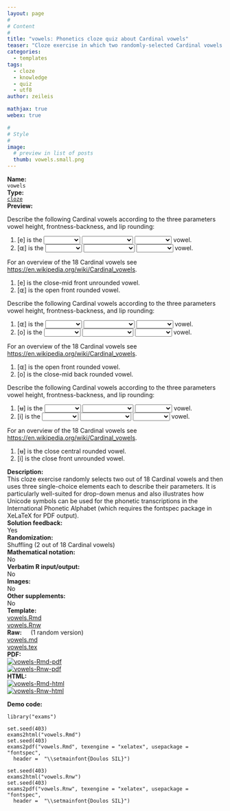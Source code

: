 ```yaml
---
layout: page
#
# Content
#
title: "vowels: Phonetics cloze quiz about Cardinal vowels"
teaser: "Cloze exercise in which two randomly-selected Cardinal vowels have to be described according to the three parameters vowel height, frontness-backness, and lip rounding."
categories:
  - templates
tags:
  - cloze
  - knowledge
  - quiz
  - utf8
author: zeileis

mathjax: true
webex: true

#
# Style
#
image:
  # preview in list of posts
  thumb: vowels.small.png
---
```


<div class='row t1 b1'>
  <div class='medium-4 columns'><b>Name:</b></div>
  <div class='medium-8 columns'><code class="highlighter-rouge">vowels</code></div>
</div>
<div class='row t1 b1'>
  <div class='medium-4 columns'><b>Type:</b></div>
  <div class='medium-8 columns'><a href="{{ site.url }}/tag/cloze/"><code class="highlighter-rouge">cloze</code></a></div>
</div>


<div class='row t20 b1'>
  <div class='medium-4 columns'><b>Preview:</b></div>
  <div class='medium-8 columns'><div class="webex-group">
<div class="webex-question">
<div class="webex-check webex-box">
<p>Describe the following Cardinal vowels according to the three parameters vowel height, frontness-backness, and lip rounding:</p>
<ol style="list-style-type: decimal">
<li>[e] is the <select class='webex-select' id='webex-bf3bf3e12093418bb00e27175517e92b' data-answer='OVYfUkoCSQEeABUDGAFl'><option value='blank'></option><option>close</option><option>near-close</option><option>close-mid</option><option>mid</option><option>open-mid</option><option>near-open</option><option>open</option></select> <select class='webex-select' id='webex-0f487e5d1e9505663d5eb80dc602b641' data-answer='a1cYCBtVGVQdVWQ='><option value='blank'></option><option>front</option><option>front centralized</option><option>central</option><option>back centralized</option><option>back</option></select> <select class='webex-select' id='webex-07b38ec3c9f7d4a4bb23ef7bebd9ca66' data-answer='awZOA2U='><option value='blank'></option><option>unrounded</option><option>rounded</option></select> vowel.</li>
<li>[ɶ] is the <select class='webex-select' id='webex-edd80a930fe0e0cf4031dc28c3e9bee3' data-answer='PlRICBxRFQMcVkkASQE+'><option value='blank'></option><option>close</option><option>near-close</option><option>close-mid</option><option>mid</option><option>open-mid</option><option>near-open</option><option>open</option></select> <select class='webex-select' id='webex-3a354a0412fdf922e6796fdaa9e54e45' data-answer='aFAfBRhRHAQdAjs='><option value='blank'></option><option>front</option><option>front centralized</option><option>central</option><option>back centralized</option><option>back</option></select> <select class='webex-select' id='webex-5ffb9447c61556af74a0625a03a825bd' data-answer='blZKU2Q='><option value='blank'></option><option>unrounded</option><option>rounded</option></select> vowel.</li>
</ol>
</div>
<div class="webex-solution">
<p>For an overview of the 18 Cardinal vowels see <a href="https://en.wikipedia.org/wiki/Cardinal_vowels" class="uri">https://en.wikipedia.org/wiki/Cardinal_vowels</a>.</p>
<ol style="list-style-type: decimal">
<li>[e] is the close-mid front unrounded vowel.</li>
<li>[ɶ] is the open front rounded vowel.</li>
</ol>
</div>
</div>
<div class="webex-question">
<div class="webex-check webex-box">
<p>Describe the following Cardinal vowels according to the three parameters vowel height, frontness-backness, and lip rounding:</p>
<ol style="list-style-type: decimal">
<li>[ɶ] is the <select class='webex-select' id='webex-fb6ef61aba447aa07f77a32827e0370f' data-answer='PVIaVUoGHVFOURgEG1A8'><option value='blank'></option><option>close</option><option>near-close</option><option>close-mid</option><option>mid</option><option>open-mid</option><option>near-open</option><option>open</option></select> <select class='webex-select' id='webex-d7d85d2b7c7065e6cd1d5f199cf0a942' data-answer='PwZICBlUHlIbU2o='><option value='blank'></option><option>front</option><option>front centralized</option><option>central</option><option>back centralized</option><option>back</option></select> <select class='webex-select' id='webex-83caaf44e9c6e00efa2c0ac8ba13e3fa' data-answer='YwNPUDw='><option value='blank'></option><option>unrounded</option><option>rounded</option></select> vowel.</li>
<li>[o] is the <select class='webex-select' id='webex-88ee806a917e7809630f39a5ce5cc886' data-answer='YwhJVRQBGlEVARtVGwht'><option value='blank'></option><option>close</option><option>near-close</option><option>close-mid</option><option>mid</option><option>open-mid</option><option>near-open</option><option>open</option></select> <select class='webex-select' id='webex-e7b39747ee43c4cd42dfecb036c70af1' data-answer='PgdOAxUHGAdJVGk='><option value='blank'></option><option>front</option><option>front centralized</option><option>central</option><option>back centralized</option><option>back</option></select> <select class='webex-select' id='webex-f4621d6da6ec97096ab249dff7923f12' data-answer='PQQaA2w='><option value='blank'></option><option>unrounded</option><option>rounded</option></select> vowel.</li>
</ol>
</div>
<div class="webex-solution">
<p>For an overview of the 18 Cardinal vowels see <a href="https://en.wikipedia.org/wiki/Cardinal_vowels" class="uri">https://en.wikipedia.org/wiki/Cardinal_vowels</a>.</p>
<ol style="list-style-type: decimal">
<li>[ɶ] is the open front rounded vowel.</li>
<li>[o] is the close-mid back rounded vowel.</li>
</ol>
</div>
</div>
<div class="webex-question">
<div class="webex-check webex-box">
<p>Describe the following Cardinal vowels according to the three parameters vowel height, frontness-backness, and lip rounding:</p>
<ol style="list-style-type: decimal">
<li>[ʉ] is the <select class='webex-select' id='webex-17889ce0327d6a9558c2df00cdc97554' data-answer='agYUCBVTSQAfAhtUGlFk'><option value='blank'></option><option>close</option><option>near-close</option><option>close-mid</option><option>mid</option><option>open-mid</option><option>near-open</option><option>open</option></select> <select class='webex-select' id='webex-94add4508982474883e346d3bcbe20a6' data-answer='YgRNVEgFGQAUCWU='><option value='blank'></option><option>front</option><option>front centralized</option><option>central</option><option>back centralized</option><option>back</option></select> <select class='webex-select' id='webex-1574c298d1a83cb417cfab18fc9a9062' data-answer='agUbBT4='><option value='blank'></option><option>unrounded</option><option>rounded</option></select> vowel.</li>
<li>[i] is the <select class='webex-select' id='webex-7168dbed807cc7040b5306991a66df95' data-answer='bAAaCEhSSVQUABtTTwdt'><option value='blank'></option><option>close</option><option>near-close</option><option>close-mid</option><option>mid</option><option>open-mid</option><option>near-open</option><option>open</option></select> <select class='webex-select' id='webex-77ff963ef1abbee4ccc2a37bcc82eb85' data-answer='bAZKVhUGH1VKATw='><option value='blank'></option><option>front</option><option>front centralized</option><option>central</option><option>back centralized</option><option>back</option></select> <select class='webex-select' id='webex-cba65cd79ae382e40e75966948e3b424' data-answer='OFNNBmg='><option value='blank'></option><option>unrounded</option><option>rounded</option></select> vowel.</li>
</ol>
</div>
<div class="webex-solution">
<p>For an overview of the 18 Cardinal vowels see <a href="https://en.wikipedia.org/wiki/Cardinal_vowels" class="uri">https://en.wikipedia.org/wiki/Cardinal_vowels</a>.</p>
<ol style="list-style-type: decimal">
<li>[ʉ] is the close central rounded vowel.</li>
<li>[i] is the close front unrounded vowel.</li>
</ol>
</div>
</div>
</div></div>
</div>

<div class='row t20 b1'>
  <div class='medium-4 columns'><b>Description:</b></div>
  <div class='medium-8 columns'>This cloze exercise randomly selects two out of 18 Cardinal vowels and then uses three single-choice elements each to describe their parameters. It is particularly well-suited for drop-down menus and also illustrates how Unicode symbols can be used for the phonetic transcriptions in the International Phonetic Alphabet (which requires the fontspec package in XeLaTeX for PDF output).</div>
</div>
<div class='row t1 b1'>
  <div class='medium-4 columns'><b>Solution feedback:</b></div>
  <div class='medium-8 columns'>Yes</div>
</div>
<div class='row t1 b1'>
  <div class='medium-4 columns'><b>Randomization:</b></div>
  <div class='medium-8 columns'>Shuffling (2 out of 18 Cardinal vowels)</div>
</div>
<div class='row t1 b1'>
  <div class='medium-4 columns'><b>Mathematical notation:</b></div>
  <div class='medium-8 columns'>No</div>
</div>
<div class='row t1 b1'>
  <div class='medium-4 columns'><b>Verbatim R input/output:</b></div>
  <div class='medium-8 columns'>No</div>
</div>
<div class='row t1 b1'>
  <div class='medium-4 columns'><b>Images:</b></div>
  <div class='medium-8 columns'>No</div>
</div>
<div class='row t1 b1'>
  <div class='medium-4 columns'><b>Other supplements:</b></div>
  <div class='medium-8 columns'>No</div>
</div>

<div class='row t20 b1'>
  <div class='medium-4 columns'><b>Template:</b></div>
  <div class='medium-4 columns'><a href="{{ site.url }}/assets/posts/2025-04-30-vowels//vowels.Rmd">vowels.Rmd</a></div>
  <div class='medium-4 columns'><a href="{{ site.url }}/assets/posts/2025-04-30-vowels//vowels.Rnw">vowels.Rnw</a></div>
</div>
<div class='row t1 b1'>
  <div class='medium-4 columns'><b>Raw:</b> (1 random version)</div>
  <div class='medium-4 columns'><a href="{{ site.url }}/assets/posts/2025-04-30-vowels//vowels.md" >vowels.md</a></div>
  <div class='medium-4 columns'><a href="{{ site.url }}/assets/posts/2025-04-30-vowels//vowels.tex">vowels.tex</a></div>
</div>
<div class='row t1 b1'>
  <div class='medium-4 columns'><b>PDF:</b></div>
  <div class='medium-4 columns'><a href="{{ site.url }}/assets/posts/2025-04-30-vowels//vowels-Rmd.pdf"><img src="{{ site.url }}/assets/posts/2025-04-30-vowels//vowels-Rmd-pdf.png" alt="vowels-Rmd-pdf"/></a></div>
  <div class='medium-4 columns'><a href="{{ site.url }}/assets/posts/2025-04-30-vowels//vowels-Rnw.pdf"><img src="{{ site.url }}/assets/posts/2025-04-30-vowels//vowels-Rnw-pdf.png" alt="vowels-Rnw-pdf"/></a></div>
</div>
<div class='row t1 b20'>
  <div class='medium-4 columns'><b>HTML:</b></div>
  <div class='medium-4 columns'><a href="{{ site.url }}/assets/posts/2025-04-30-vowels//vowels-Rmd.html"><img src="{{ site.url }}/assets/posts/2025-04-30-vowels//vowels-Rmd-html.png" alt="vowels-Rmd-html"/></a></div>
  <div class='medium-4 columns'><a href="{{ site.url }}/assets/posts/2025-04-30-vowels//vowels-Rnw.html"><img src="{{ site.url }}/assets/posts/2025-04-30-vowels//vowels-Rnw-html.png" alt="vowels-Rnw-html"/></a></div>
</div>



**Demo code:**

<pre><code class="prettyprint ">library(&quot;exams&quot;)

set.seed(403)
exams2html(&quot;vowels.Rmd&quot;)
set.seed(403)
exams2pdf(&quot;vowels.Rmd&quot;, texengine = "xelatex", usepackage = "fontspec",
  header =  "\\setmainfont{Doulos SIL}")

set.seed(403)
exams2html(&quot;vowels.Rnw&quot;)
set.seed(403)
exams2pdf(&quot;vowels.Rnw&quot;, texengine = "xelatex", usepackage = "fontspec",
  header =  "\\setmainfont{Doulos SIL}")</code></pre>
